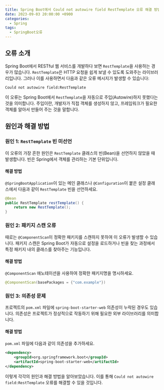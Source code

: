 ```yaml
---
title: Spring Boot에서 Could not autowire field RestTemplate 오류 해결 방법
date: 2023-09-03 20:00:00 +0900
categories:
  - Spring
tags:
  - SpringBoot오류
---
```

## 오류 소개

Spring Boot에서 RESTful 웹 서비스를 개발하다 보면 `RestTemplate`을 사용하는 경우가 많습니다. `RestTemplate`은 HTTP 요청을 쉽게 보낼 수 있도록 도와주는 라이브러리입니다. 그러나 이를 사용하면서 다음과 같은 오류 메시지가 발생할 수 있습니다: 

```
Could not autowire field:RestTemplate
```

이 오류는 Spring Boot에서 `RestTemplate`을 자동으로 주입(Autowire)하지 못했다는 것을 의미합니다. 주입이란, 개발자가 직접 객체를 생성하지 않고, 프레임워크가 필요한 객체를 알아서 만들어 주는 것을 말합니다.

## 원인과 해결 방법

### 원인 1: `RestTemplate` 빈 미선언

이 오류의 가장 흔한 원인은 `RestTemplate` 클래스의 빈(Bean)을 선언하지 않았을 때 발생합니다. 빈은 Spring에서 객체를 관리하는 기본 단위입니다.

#### 해결 방법
`@SpringBootApplication`이 있는 메인 클래스나 `@Configuration`이 붙은 설정 클래스에서 다음과 같이 `RestTemplate` 빈을 선언하세요.

```java
@Bean
public RestTemplate restTemplate() {
    return new RestTemplate();
}
```

### 원인 2: 패키지 스캔 오류

때로는 `@ComponentScan`이 정확한 패키지를 스캔하지 못하여 이 오류가 발생할 수 있습니다. 패키지 스캔은 Spring Boot가 자동으로 설정을 로드하거나 빈을 찾는 과정에서 특정 패키지 내의 클래스를 찾아주는 기능입니다.

#### 해결 방법
`@ComponentScan` 애노테이션을 사용하여 정확한 패키지명을 명시하세요.

```java
@ComponentScan(basePackages = {"com.example"})
```

### 원인 3: 의존성 문제

프로젝트의 `pom.xml` 파일에 `spring-boot-starter-web` 의존성이 누락된 경우도 있습니다. 의존성은 프로젝트가 정상적으로 작동하기 위해 필요한 외부 라이브러리를 의미합니다.

#### 해결 방법
`pom.xml` 파일에 다음과 같이 의존성을 추가하세요.

```xml
<dependency>
    <groupId>org.springframework.boot</groupId>
    <artifactId>spring-boot-starter-web</artifactId>
</dependency>
```

이렇게 각각의 원인과 해결 방법을 알아보았습니다. 이를 통해 `Could not autowire field:RestTemplate` 오류를 해결할 수 있을 것입니다.